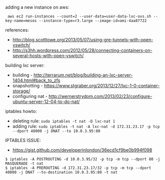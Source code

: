 adding a new instance on aws:

```
 aws ec2 run-instances --count=2 --user-data=user-data-lxc-ovs.sh --key-name=mesos --instance-type=r3.large --image-id=ami-4aa87722
```

references:

- http://blog.scottlowe.org/2013/05/07/using-gre-tunnels-with-open-vswitch/
- http://s3hh.wordpress.com/2012/05/28/connecting-containers-on-several-hosts-with-open-vswitch/


building lxc server:

- building - http://terrarum.net/blog/building-an-lxc-server-1404.html#back_to_zfs
- snapshotting - https://www.stgraber.org/2013/12/27/lxc-1-0-container-storage/
- configuring nat - http://wernerstrydom.com/2013/02/23/configure-ubuntu-server-12-04-to-do-nat/


iptables howto:

- deleting rule: `sudo iptables -t nat -D lxc-nat 1`
- adding rule: `sudo iptables -t nat -A lxc-nat -d 172.31.23.17 -p tcp --dport 40000 -j DNAT --to 10.0.3.95:80`


IPTABLES ISSUE:

- https://gist.github.com/developerinlondon/36ecd1cf9be0b994f098

```console
$ iptables -A POSTROUTING -d 10.0.3.95/32 -p tcp -m tcp --dport 80 -j MASQUERADE -t nat
$ iptables -A PREROUTING -d 172.31.23.17/32 -p tcp -m tcp --dport 40000 -j DNAT --to-destination 10.0.3.95:80 -t nat
```

